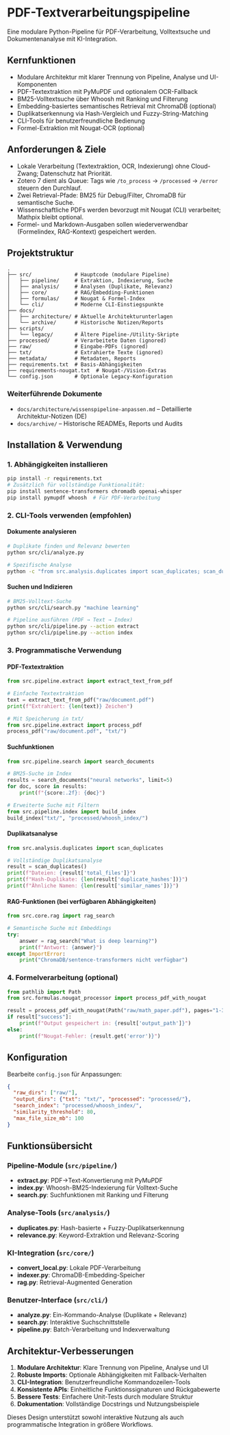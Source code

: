 # PDF-Textverarbeitungspipeline

Eine modulare Python-Pipeline für PDF-Verarbeitung, Volltextsuche und Dokumentenanalyse mit KI-Integration.

## Kernfunktionen
- Modulare Architektur mit klarer Trennung von Pipeline, Analyse und UI-Komponenten
- PDF-Textextraktion mit PyMuPDF und optionalem OCR-Fallback
- BM25-Volltextsuche über Whoosh mit Ranking und Filterung
- Embedding-basiertes semantisches Retrieval mit ChromaDB (optional)
- Duplikatserkennung via Hash-Vergleich und Fuzzy-String-Matching
- CLI-Tools für benutzerfreundliche Bedienung
- Formel-Extraktion mit Nougat-OCR (optional)

## Anforderungen & Ziele
- Lokale Verarbeitung (Textextraktion, OCR, Indexierung) ohne Cloud-Zwang; Datenschutz hat Priorität.
- Zotero 7 dient als Queue: Tags wie `/to_process` -> `/processed` -> `/error` steuern den Durchlauf.
- Zwei Retrieval-Pfade: BM25 für Debug/Filter, ChromaDB für semantische Suche.
- Wissenschaftliche PDFs werden bevorzugt mit Nougat (CLI) verarbeitet; Mathpix bleibt optional.
- Formel- und Markdown-Ausgaben sollen wiederverwendbar (Formelindex, RAG-Kontext) gespeichert werden.

## Projektstruktur
```
.
├── src/              # Hauptcode (modulare Pipeline)
│   ├── pipeline/     # Extraktion, Indexierung, Suche
│   ├── analysis/     # Analysen (Duplikate, Relevanz)
│   ├── core/         # RAG/Embedding-Funktionen
│   ├── formulas/     # Nougat & Formel-Index
│   └── cli/          # Moderne CLI-Einstiegspunkte
├── docs/
│   ├── architecture/ # Aktuelle Architekturunterlagen
│   └── archive/      # Historische Notizen/Reports
├── scripts/
│   └── legacy/       # Ältere Pipeline-/Utility-Skripte
├── processed/        # Verarbeitete Daten (ignored)
├── raw/              # Eingabe-PDFs (ignored)
├── txt/              # Extrahierte Texte (ignored)
├── metadata/         # Metadaten, Reports
├── requirements.txt  # Basis-Abhängigkeiten
├── requirements-nougat.txt  # Nougat-/Vision-Extras
└── config.json       # Optionale Legacy-Konfiguration
```
### Weiterführende Dokumente
- `docs/architecture/wissenspipeline-anpassen.md` – Detaillierte Architektur-Notizen (DE)
- `docs/archive/` – Historische READMEs, Reports und Audits


## Installation & Verwendung

### 1. Abhängigkeiten installieren
```sh
pip install -r requirements.txt
# Zusätzlich für vollständige Funktionalität:
pip install sentence-transformers chromadb openai-whisper
pip install pymupdf whoosh  # Für PDF-Verarbeitung
   ```

### 2. CLI-Tools verwenden (empfohlen)

#### Dokumente analysieren
```sh
# Duplikate finden und Relevanz bewerten
python src/cli/analyze.py

# Spezifische Analyse
python -c "from src.analysis.duplicates import scan_duplicates; scan_duplicates()"
```

#### Suchen und Indizieren
```sh 
# BM25-Volltext-Suche
python src/cli/search.py "machine learning"

# Pipeline ausführen (PDF → Text → Index)
python src/cli/pipeline.py --action extract
python src/cli/pipeline.py --action index
```

### 3. Programmatische Verwendung

#### PDF-Textextraktion
```python
from src.pipeline.extract import extract_text_from_pdf

# Einfache Textextraktion
text = extract_text_from_pdf("raw/document.pdf")
print(f"Extrahiert: {len(text)} Zeichen")

# Mit Speicherung in txt/
from src.pipeline.extract import process_pdf
process_pdf("raw/document.pdf", "txt/")
```

#### Suchfunktionen
```python
from src.pipeline.search import search_documents

# BM25-Suche im Index  
results = search_documents("neural networks", limit=5)
for doc, score in results:
    print(f"{score:.2f}: {doc}")

# Erweiterte Suche mit Filtern
from src.pipeline.index import build_index
build_index("txt/", "processed/whoosh_index/")
```

#### Duplikatsanalyse
```python
from src.analysis.duplicates import scan_duplicates

# Vollständige Duplikatsanalyse
result = scan_duplicates()
print(f"Dateien: {result['total_files']}")
print(f"Hash-Duplikate: {len(result['duplicate_hashes'])}")
print(f"Ähnliche Namen: {len(result['similar_names'])}")
```

#### RAG-Funktionen (bei verfügbaren Abhängigkeiten)
```python
from src.core.rag import rag_search

# Semantische Suche mit Embeddings
try:
    answer = rag_search("What is deep learning?")
    print(f"Antwort: {answer}")
except ImportError:
    print("ChromaDB/sentence-transformers nicht verfügbar")
```

### 4. Formelverarbeitung (optional)

```python
from pathlib import Path
from src.formulas.nougat_processor import process_pdf_with_nougat

result = process_pdf_with_nougat(Path("raw/math_paper.pdf"), pages="1-3")
if result["success"]:
    print(f"Output gespeichert in: {result['output_path']}")
else:
    print(f"Nougat-Fehler: {result.get('error')}")
```

## Konfiguration

Bearbeite `config.json` für Anpassungen:

```json
{
  "raw_dirs": ["raw/"],
  "output_dirs": {"txt": "txt/", "processed": "processed/"},
  "search_index": "processed/whoosh_index/",
  "similarity_threshold": 80,
  "max_file_size_mb": 100
}
```

## Funktionsübersicht

### Pipeline-Module (`src/pipeline/`)
- **extract.py**: PDF→Text-Konvertierung mit PyMuPDF
- **index.py**: Whoosh-BM25-Indexierung für Volltext-Suche  
- **search.py**: Suchfunktionen mit Ranking und Filterung

### Analyse-Tools (`src/analysis/`)
- **duplicates.py**: Hash-basierte + Fuzzy-Duplikatserkennung
- **relevance.py**: Keyword-Extraktion und Relevanz-Scoring

### KI-Integration (`src/core/`) 
- **convert_local.py**: Lokale PDF-Verarbeitung
- **indexer.py**: ChromaDB-Embedding-Speicher
- **rag.py**: Retrieval-Augmented Generation

### Benutzer-Interface (`src/cli/`)
- **analyze.py**: Ein-Kommando-Analyse (Duplikate + Relevanz)
- **search.py**: Interaktive Suchschnittstelle
- **pipeline.py**: Batch-Verarbeitung und Indexverwaltung

## Architektur-Verbesserungen

1. **Modulare Architektur**: Klare Trennung von Pipeline, Analyse und UI
2. **Robuste Imports**: Optionale Abhängigkeiten mit Fallback-Verhalten
3. **CLI-Integration**: Benutzerfreundliche Kommandozeilen-Tools
4. **Konsistente APIs**: Einheitliche Funktionssignaturen und Rückgabewerte
5. **Bessere Tests**: Einfachere Unit-Tests durch modulare Struktur
6. **Dokumentation**: Vollständige Docstrings und Nutzungsbeispiele

Dieses Design unterstützt sowohl interaktive Nutzung als auch programmatische Integration in größere Workflows.
